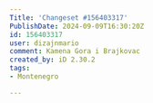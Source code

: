 ```yaml
---
Title: 'Changeset #156403317'
PublishDate: 2024-09-09T16:30:20Z
id: 156403317
user: dizajnmario
comment: Kamena Gora i Brajkovac
created_by: iD 2.30.2
tags:
- Montenegro

---
```


